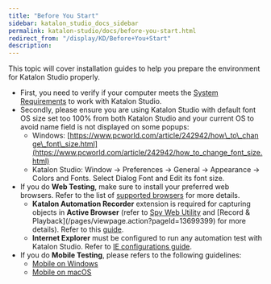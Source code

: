 ```yaml
---
title: "Before You Start" 
sidebar: katalon_studio_docs_sidebar
permalink: katalon-studio/docs/before-you-start.html 
redirect_from: "/display/KD/Before+You+Start" 
description: 
---
```

This topic will cover installation guides to help you prepare the environment for Katalon Studio properly.

*   First, you need to verify if your computer meets the [System Requirements](http://docs.katalon.com/display/KD/System+Requirements) to work with Katalon Studio.
*   Secondly, please ensure you are using Katalon Studio with default font OS size set too 100% from both Katalon Studio and your current OS to avoid name field is not displayed on some popups:
    *   Windows: [https://www.pcworld.com/article/242942/how\_to\_change\_font\_size.html](https://www.pcworld.com/article/242942/how_to_change_font_size.html)
    *   Katalon Studio: Window → Preferences → General → Appearance → Colors and Fonts. Select Dialog Font and Edit its font size.
*   If you do **Web Testing**, make sure to install your preferred web browsers. Refer to the list of [supported browsers](/display/KD/Supported+Environments) for more details.
    *   **Katalon Automation Recorder** extension is required for capturing objects in **Active Browser** (refer to [Spy Web Utility](https://docs.katalon.com/x/5BZO#SpyWebUtility(sinceversion5.0.0)-CaptureobjectsusingWebObjectSpy) and [Record & Playback](/pages/viewpage.action?pageId=13699399) for more details). Refer to this [guide](https://docs.katalon.com/x/JYgw).
    *   **Internet Explorer** must be configured to run any automation test with Katalon Studio. Refer to [IE configurations guide](https://docs.katalon.com/x/iwEo). 
*   If you do **Mobile Testing**, please refers to the following guidelines:
    *   [Mobile on Windows](/display/KD/Mobile+on+Windows)
    *   [Mobile on macOS](/display/KD/Mobile+on+macOS)